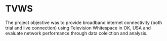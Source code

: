 # TVWS
The project objective was to provide broadband internet connectivity (both trial and live connection) using Television Whitespace in OK, USA and evaluate network performance through data colelction and analysis.
